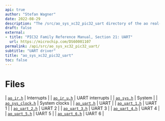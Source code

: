 ```yaml
---
api: true
author: "Stefan Wagner"
date: 2022-08-29
description: "The /src/ao_sys_xc32_pic32_uart directory of the ao real-time operating system."
draft: false
external:
- title: "PIC32 Family Reference Manual, Section 21: UART"
  url: https://microchip.com/DS60001107
permalink: /api/src/ao_sys_xc32_pic32_uart/ 
subtitle: "UART driver"
title: "ao_sys_xc32_pic32_uart"
toc: false
---
```


# Files

| [`ao_ir.h`](ao_ir.h.md) | Interrupts |
| [`ao_ir_u.h`](ao_ir_u.h.md) | UART interrupts |
| [`ao_sys.h`](ao_sys.h.md) | System |
| [`ao_sys_clock.h`](ao_sys_clock.h.md) | System clocks |
| [`ao_uart.h`](ao_uart.h.md) | UART |
| [`ao_uart_1.h`](ao_uart_1.h.md) | UART 1 |
| [`ao_uart_2.h`](ao_uart_2.h.md) | UART 2 |
| [`ao_uart_3.h`](ao_uart_3.h.md) | UART 3 |
| [`ao_uart_4.h`](ao_uart_4.h.md) | UART 4 |
| [`ao_uart_5.h`](ao_uart_5.h.md) | UART 5 |
| [`ao_uart_6.h`](ao_uart_6.h.md) | UART 6 |
